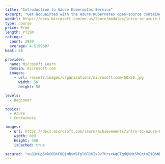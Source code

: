 ```yaml
---
title: "Introduction to Azure Kubernetes Service"
excerpt: "Get acquainted with the Azure Kubernetes open-source container-orchestration system for automating application deployment, scaling, and management."
webUrl: https://docs.microsoft.com/en-us/learn/modules/intro-to-azure-kubernetes-service/
type: course
price: Free
length: PT25M
ratings:
  count: 3820
  average: 4.6159687
heat: 56

provider:
  name: Microsoft Learn
  domain: microsoft.com
  images:
    - url: /assets/images/organizations/microsoft.com-50x50.jpg
      width: 50
      height: 50

levels:
  - Beginner

topics:
  - Azure
  - Containers

images:
  - url: https://docs.microsoft.com/learn/achievements/intro-to-azure-kubernetes-service-social.png
    width: 800
    height: 400
    isCached: true

secured: "vu8QrHp5rkO0BXF6QjmbvW9Fpl0ROKIx8v7HrsrAqGTgdQKMxShGqtnZ1ObND4NxO/6+sOaYN+fGa3o06qas3CT/6zVsnitX1y+sLr5o+NDPUFiskxq+S74WpQXlz3neEKpRIb4N1C5ssNIo1dJIARquZPzB9NkB4AYbHy3g/jJbirY+bzloIP1UFiAKj0Bdako8K5VoK5+vHeJ9lyVHkkvMtmImT7qMQ3IpLX1ge8cu9cOVG9ANbITbKuDI3BIN5eM6Q9N6xwNolLyKu3oOPxOQbvlabG+spEqaGK47KQgdgWCXSnW5kf9LKrXmqw2/xR/VKMVdgwmULVkyVHhOy0IcCXuiMMBrwWA+0tnYHI73RykN9nT7alLa2i5ctdL2l447yX4X4N7IBhRIHYb11jPhTKJfh4I2pcM8PHvP6Y8=;TiKncyIQSmBu0s/zIjCyeg=="
---
```


